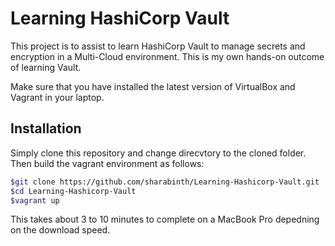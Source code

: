 # Learning HashiCorp Vault
This project is to assist to learn HashiCorp Vault to manage secrets and encryption in a Multi-Cloud environment.  This is my own hands-on outcome of learning Vault.

Make sure that you have installed the latest version of VirtualBox and Vagrant in your laptop.

## Installation
Simply clone this repository and change direcvtory to the cloned folder. Then build the vagrant environment as follows:


``` bash
$git clone https://github.com/sharabinth/Learning-Hashicorp-Vault.git
$cd Learning-Hashicorp-Vault
$vagrant up
```

This takes about 3 to 10 minutes to complete on a MacBook Pro depedning on the download speed.

